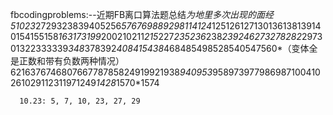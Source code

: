 fbcodingproblems:--近期FB离口算法题总结*为地里多次出现的面经51023*2729323839405256*576769889298114124*125126127130136138139140154155158*163173199*200210211*215*227*235236*238*239246273278282*297301322333339*348*378392*408415438*468485498528540547560*（变体全是正数和带有负数两种情况）621637674680766778785824919921938*940953*958973977986987100410261029112311971249*1428*1570*1574



      10.23: 5, 7, 10, 23, 27, 29 
